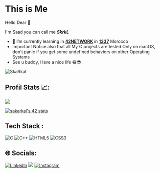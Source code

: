 # This is Me
Hello Dear 🤩

I'm Saad you can call me ***SkrkL***

- 🌱 I’m currently learning in [**42NETWORK**](https://www.42.fr) in [**1337**](https://www.1337.ma) Morocco
- Important Notice also that all My C projects are tested Only on macOS,
  don't panic if you get some undefined behaviors on other Operating Systems
- See u buddy, Have a nice life 😁😎

<p align="left" margin=20%> <img src="https://komarev.com/ghpvc/?username=SkaRkal&label=VIEWS&color=8a2be2&style=for-the-badge" alt="SkaRkal" /> </p>

## Profil Stats 📈:
<img src="https://github-readme-stats.vercel.app/api?username=skarkal&count_private=true&show_icons=true&theme=vue-dark"/>

[![sakarkal's 42 stats](https://badge.mediaplus.ma/black/sakarkal)](https://github.com/oakoudad/badge42)

## Tech Stack :

![C](https://img.shields.io/badge/c-%2300599C.svg?style=for-the-badge&logo=c&logoColor=white) ![C++](https://img.shields.io/badge/c++-%2300599C.svg?style=for-the-badge&logo=c%2B%2B&logoColor=white) ![HTML5](https://img.shields.io/badge/html5-%23E34F26.svg?style=for-the-badge&logo=html5&logoColor=white) ![CSS3](https://img.shields.io/badge/css3-%231572B6.svg?style=for-the-badge&logo=css3&logoColor=white)

## 🌐 Socials:

[![LinkedIn](https://img.shields.io/badge/LinkedIn-0077B5?style=for-the-badge&logo=linkedin&logoColor=white)](https://www.linkedin.com/in/saad-karkal-0a1165252/) [![](https://img.shields.io/badge/Twitter-1DA1F2?style=for-the-badge&logo=twitter&logoColor=white)](https://twitter.com/Im_Dah_Duuude) [![Instagram](https://img.shields.io/badge/Instagram-E4405F?style=for-the-badge&logo=instagram&logoColor=white)](https://www.instagram.com/sakarkal/)
